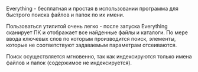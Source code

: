 Everything - бесплатная и простая в использовании программа для быстрого поиска файлов и папок по их имени.

Пользоваться утилитой очень легко - после запуска Everything сканирует ПК и отображает все найденные файлы и каталоги. По мере ввода ключевых слов по которым производится поиск, элементы, которые не соответствуют задаваемым параметрам отсеиваются.

Поиск осуществляется мгновенно, так как индексируются только имена файлов и папок (содержимое не индексируется).
